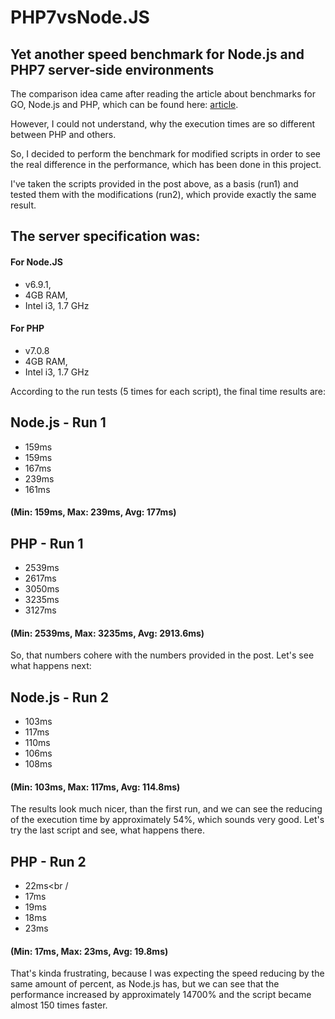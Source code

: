 # PHP7vsNode.JS
## Yet another speed benchmark for Node.js and PHP7 server-side environments

The comparison idea came after reading the article about benchmarks for GO, Node.js and PHP, which can be found here: [article](https://jaxbot.me/articles/benchmarks_nodejs_vs_go_vs_php_3_14_2013).

However, I could not understand, why the execution times are so different between PHP and others.

So, I decided to perform the benchmark for modified scripts in order to see the real difference in the performance, which has been done in this project.

I've taken the scripts provided in the post above, as a basis (run1) and tested them with the modifications (run2), which provide exactly the same result.

## The server specification was:

#### For Node.JS
* v6.9.1,
* 4GB RAM,
* Intel i3, 1.7 GHz

#### For PHP
* v7.0.8
* 4GB RAM,
* Intel i3, 1.7 GHz

According to the run tests (5 times for each script), the final time results are:

## Node.js - Run 1
* 159ms
* 159ms
* 167ms
* 239ms
* 161ms
#### (Min: 159ms, Max: 239ms, Avg: 177ms)

## PHP - Run 1
* 2539ms
* 2617ms
* 3050ms
* 3235ms
* 3127ms
#### (Min: 2539ms, Max: 3235ms, Avg: 2913.6ms)

So, that numbers cohere with the numbers provided in the post. Let's see what happens next:

## Node.js - Run 2
* 103ms
* 117ms
* 110ms
* 106ms
* 108ms
#### (Min: 103ms, Max: 117ms, Avg: 114.8ms)

The results look much nicer, than the first run, and we can see the reducing of the execution time by approximately 54%, which sounds very good. Let's try the last script and see, what happens there.

## PHP - Run 2
* 22ms<br /
* 17ms
* 19ms
* 18ms
* 23ms
#### (Min: 17ms, Max: 23ms, Avg: 19.8ms)

That's kinda frustrating, because I was expecting the speed reducing by the same amount of percent, as Node.js has, but we can see that the performance increased by approximately 14700% and the script became almost 150 times faster.
